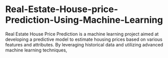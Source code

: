 # Real-Estate-House-price-Prediction-Using-Machine-Learning
Real Estate House Price Prediction is a machine learning project aimed at developing a predictive model to estimate housing prices based on various features and attributes. By leveraging historical data and utilizing advanced machine learning techniques,
